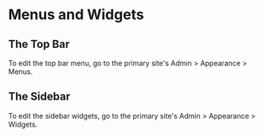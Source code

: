 # Menus and Widgets

## The Top Bar

To edit the top bar menu, go to the primary site's Admin > Appearance > Menus.

## The Sidebar

To edit the sidebar widgets, go to the primary site's Admin > Appearance > Widgets.
